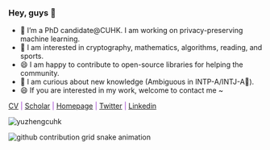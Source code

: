 ### Hey, guys 👋

- 💬 I’m a PhD candidate@CUHK. I am working on privacy-preserving machine learning. 
- 💬 I am interested in cryptography, mathematics, algorithms, reading, and sports.
- 😄 I am happy to contribute to open-source libraries for helping the community. 
- 🔭 I am curious about new knowledge (Ambiguous in INTP-A/INTJ-A💬). 
- 😄 If you are interested in my work, welcome to contact me ~

<font color="DarkOrchid"> [CV](https://github.com/yuzhengcuhk/yuzhengcuhk.github.io/blob/master/assets/yuzheng.pdf) | [Scholar](https://scholar.google.com/citations?user=fH3uUgYAAAAJ) | [Homepage](https://yuzhengcuhk.github.io) | [Twitter](https://twitter.com/YuZheng0404) | [Linkedin](https://www.linkedin.com/in/yu-zheng-janeyew/)</font>
<!--
![yuzhengcuhk's GitHub stats](https://github-readme-stats.vercel.app/api?username=yuzhengcuhk&count_private=true&show_icons=true&theme=buefy)
**yuzhengcuhk/yuzhengcuhk** is a ✨ _special_ ✨ repository because its `README.md` (this file) appears on your GitHub profile.

Here are some ideas to get you started:

- 🔭 I’m currently working on ...
- 🌱 I’m currently learning ...
- 👯 I’m looking to collaborate on ...
- 🤔 I’m looking for help with ...
- 💬 Ask me about ...
- 📫 How to reach me: ...
- 😄 Pronouns: ...
- ⚡ Fun fact: ...
![Top Langs](https://github-readme-stats.vercel.app/api/top-langs/?username=yuzhengcuhk&layout=compact)
-->
<p align="left"> <img src="https://komarev.com/ghpvc/?username=yuzhengcuhk&label=Profile%20views&color=b46cff&style=plastic" alt="yuzhengcuhk" /> </p>

<picture>
  <source media="(prefers-color-scheme: dark)" srcset="https://raw.githubusercontent.com/yuzhengcuhk/yuzhengcuhk/output/github-contribution-grid-snake-dark.svg">
  <source media="(prefers-color-scheme: light)" srcset="https://raw.githubusercontent.com/yuzhengcuhk/yuzhengcuhk/output/github-contribution-grid-snake.svg">
  <img alt="github contribution grid snake animation" src="https://raw.githubusercontent.com/yuzhengcuhk/yuzhengcuhk/output/github-contribution-grid-snake.svg">
</picture>

